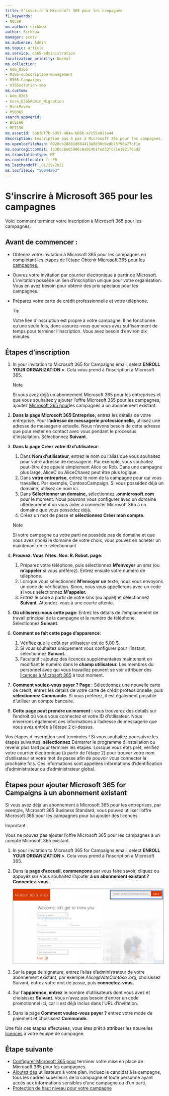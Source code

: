 ```yaml
---
title: S’inscrire à Microsoft 365 pour les campagnes
f1.keywords:
- NOCSH
ms.author: sirkkuw
author: Sirkkuw
manager: scotv
ms.audience: Admin
ms.topic: article
ms.service: o365-administration
localization_priority: Normal
ms.collection:
- Adm_O365
- M365-subscription-management
- M365-Campaigns
- m365solution-smb
ms.custom:
- Adm_O365
- Core_O365Admin_Migration
- MiniMaven
- MSB365
search.appverid:
- BCS160
- MET150
ms.assetid: 5abfef7b-5957-484a-b06b-a7c55e013e44
description: Inscription pas à pas à Microsoft 365 pour les campagnes. Protégez votre campagne contre les menaces de cyber-sécurité à la messagerie, aux données et aux communications.
ms.openlocfilehash: 8920cb28881d884413a8d30c0edb75f96a77cf1e
ms.sourcegitcommit: 1b30ac6e05906c8a014b1fed33fc71e1821f6ad2
ms.translationtype: MT
ms.contentlocale: fr-FR
ms.lasthandoff: 01/29/2021
ms.locfileid: "50044263"
---
```

# <a name="sign-up-for-microsoft-365-for-campaigns"></a>S’inscrire à Microsoft 365 pour les campagnes 

Voici comment terminer votre inscription à Microsoft 365 pour les campagnes.

## <a name="before-you-start"></a>Avant de commencer :

- Obtenez votre invitation à Microsoft 365 pour les campagnes en complétant les étapes de l’étape Obtenir [Microsoft 365 pour les campagnes.](get-microsoft-365-campaigns.md#get-microsoft-365-for-campaigns)
- Ouvrez votre invitation par courrier électronique à partir de Microsoft. L’invitation possède un lien d’inscription unique pour votre organisation. Vous en avez besoin pour obtenir des prix spéciaux pour les campagnes.
- Préparez votre carte de crédit professionnelle et votre téléphone.

    > [!TIP]
    > Votre lien d’inscription est propre à votre campagne. Il ne fonctionne qu’une seule fois, donc assurez-vous que vous avez suffisamment de temps pour terminer l’inscription. Vous avez besoin d’environ dix minutes.

## <a name="steps-to-sign-up"></a>Étapes d’inscription

1. In your invitation to Microsoft 365 for Campaigns email, select **ENROLL YOUR ORGANIZATION >**. Cela vous prend à l’inscription à Microsoft 365.
    > [!NOTE]
    > Si vous avez déjà un abonnement Microsoft 365 pour les entreprises et que vous souhaitez y ajouter l’offre Microsoft 365 pour les campagnes, ajoutez [Microsoft 365 pour](#steps-to-add-microsoft-365-for-campaigns-to-an-existing-subscription)les campagnes à un abonnement existant.
1. **Dans la page Microsoft 365 Entreprise,** entrez les détails de votre entreprise. Pour **l’adresse de messagerie professionnelle,** utilisez une adresse de messagerie actuelle. Nous n’avons besoin de cette adresse que pour rester en contact avec vous pendant le processus d’installation. Sélectionnez **Suivant**.
1. **Dans la page Créer votre ID d’utilisateur**:
    1. Dans **Nom d’utilisateur,** entrez le nom ou l’alias que vous souhaitez pour votre adresse de messagerie. Par exemple, vous souhaitez peut-être être appelé simplement Alice ou Rob. Dans une campagne plus large, AliceC ou AliceChavez peut être plus logique.
    2. Dans **votre entreprise,** entrez le nom de la campagne pour qui vous travaillez. Par exemple, ContosoCampaign. Si vous possédez déjà un domaine, utilisez ce nom ici. 
    3. Dans **Sélectionner un domaine,** sélectionnez **.onmicrosoft.com** pour le moment. Nous pouvons vous configurer avec un domaine ultérieurement ou vous aider à connecter Microsoft 365 à un domaine que vous possédez déjà.
    4. Créez un mot de passe et **sélectionnez Créer mon compte.**
    > [!NOTE]
    > Si votre campagne ou votre parti ne possède pas de domaine et que vous avez choisi le domaine de votre choix, vous pouvez en acheter un maintenant en le sélectionnant.

4. **Prouvez. Vous l’êtes. Non. R. Robot. page**:
    1. Préparez votre téléphone, puis sélectionnez **M’envoyer** un sms (ou **m’appeler** si vous préférez). Entrez ensuite votre numéro de téléphone. 
    2. Lorsque vous sélectionnez **M’envoyer un** texte, nous vous envoyons un code de vérification. Sinon, nous vous appellerons avec un code si vous sélectionnez **M’appeler.**
    3. Entrez le code à partir de votre sms (ou appel) et sélectionnez **Suivant**. Attendez-vous à une courte attente. 
5. **Où utiliserez-vous cette page**: Entrez les détails de l’emplacement de travail principal de la campagne et le numéro de téléphone. Sélectionnez **Suivant**.
6. **Comment se fait cette page d’apparence**:
    1. Vérifiez que le coût par utilisateur est de 5,00 $. 
    2. Si vous souhaitez uniquement vous configurer pour l’instant, sélectionnez **Suivant.** 
    3. Facultatif : ajoutez des licences supplémentaires maintenant en modifiant le numéro dans le **champ utilisateur.** Les membres du personnel avec qui vous travaillez peuvent se voir attribuer des [licences à Microsoft 365](../business/add-users-m365b.md?toc=/microsoft-365/campaigns/toc.json) à tout moment.
7. **Comment voulez-vous payer ? Page :** Sélectionnez une nouvelle carte de crédit, entrez les détails de votre carte de crédit professionnelle, puis **sélectionnez Commande.**  Si vous préférez, il est également possible d’utiliser un compte bancaire.
8. **Cette page peut prendre un moment :** vous trouverez des détails sur l’endroit où vous vous connectez et votre ID d’utilisateur. Nous enverrons également ces informations à l’adresse de messagerie que vous avez entrée à l’étape 2 ci-dessus.

Vos étapes d’inscription sont terminées ! Si vous souhaitez poursuivre les étapes suivantes, **sélectionnez** Démarrer le programme d’installation ou revenir plus tard pour terminer les étapes. Lorsque vous êtes prêt, vérifiez votre courrier électronique (à partir de l’étape 2) pour trouver votre nom d’utilisateur et votre mot de passe afin de pouvoir vous connecter la prochaine fois. Ces informations sont appelées informations d’identification d’administrateur ou d’administrateur global.

## <a name="steps-to-add-microsoft-365-for-campaigns-to-an-existing-subscription"></a>Étapes pour ajouter Microsoft 365 for Campaigns à un abonnement existant

Si vous avez déjà un abonnement à Microsoft 365 pour les entreprises, par exemple, Microsoft 365 Business Standard, vous pouvez utiliser l’offre Microsoft 365 pour les campagnes pour lui ajouter des licences.
> [!IMPORTANT]
> Vous ne pouvez pas ajouter l’offre Microsoft 365 pour les campagnes à un compte Microsoft 365 existant.

1. In your invitation to Microsoft 365 for Campaigns email, select **ENROLL YOUR ORGANIZATION >**. Cela vous prend à l’inscription à Microsoft 365.
2. Dans la **page d’accueil, commençons** par vous faire savoir, cliquez ou appuyez sur Vous souhaitez l’ajouter **à un abonnement existant ? Connectez-vous.**
    
    ![Sélectionnez Se connectez dans le coin supérieur droit.](../media/addtoexisting.png)
3. Sur la page de signature, entrez l’alias d’administrateur de votre abonnement existant, par exemple *Alice@VoteContoso <span></span> .org*, choisissez Suivant, entrez votre mot de passe, puis **connectez-vous.**
4. Sur **l’apparence, entrez** le nombre d’utilisateurs dont vous avez et choisissez **Suivant**. Vous n’avez pas besoin d’entrer un code promotionnel ici, car il est déjà inclus dans l’URL d’invitation.
5. Dans la page **Comment voulez-vous payer ?** entrez votre mode de paiement et choisissez **Commande.**

Une fois ces étapes effectuées, vous êtes prêt à attribuer les nouvelles [licences](../admin/manage/assign-licenses-to-users.md) à votre équipe de campagne.

## <a name="whats-next"></a>Étape suivante

- [Configurer Microsoft 365 pour](../business/set-up.md?toc=/microsoft-365/campaigns/toc.json) terminer votre mise en place de Microsoft 365 pour les campagnes.
- [Ajoutez des](../business/add-users-m365b.md?toc=/microsoft-365/campaigns/toc.json) utilisateurs à votre plan. Incluez le candidat à la campagne, tous les cadres supérieurs de la campagne et toute personne ayant accès aux informations sensibles d’une campagne ou d’un parti.
- [Protection de haut niveau pour votre campagne](m365-campaigns-security-overview.md)